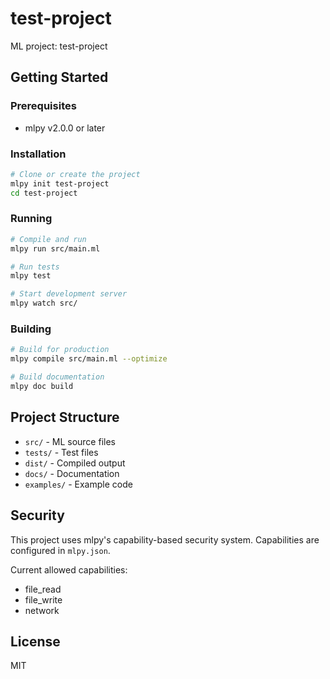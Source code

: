 # test-project

ML project: test-project

## Getting Started

### Prerequisites
- mlpy v2.0.0 or later

### Installation
```bash
# Clone or create the project
mlpy init test-project
cd test-project
```

### Running
```bash
# Compile and run
mlpy run src/main.ml

# Run tests
mlpy test

# Start development server
mlpy watch src/
```

### Building
```bash
# Build for production
mlpy compile src/main.ml --optimize

# Build documentation
mlpy doc build
```

## Project Structure
- `src/` - ML source files
- `tests/` - Test files
- `dist/` - Compiled output
- `docs/` - Documentation
- `examples/` - Example code

## Security

This project uses mlpy's capability-based security system.
Capabilities are configured in `mlpy.json`.

Current allowed capabilities:
- file_read
- file_write
- network

## License

MIT
